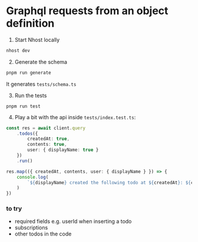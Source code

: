 # Graphql requests from an object definition

1. Start Nhost locally

```sh
nhost dev
```

2. Generate the schema

```sh
pnpm run generate
```

It generates `tests/schema.ts`

3. Run the tests

```
pnpm run test
```

4. Play a bit with the api inside `tests/index.test.ts`:

```ts
const res = await client.query
    .todos({
        createdAt: true,
        contents: true,
        user: { displayName: true }
    })
    .run()

res.map(({ createdAt, contents, user: { displayName } }) => {
    console.log(
        `${displayName} created the following todo at ${createdAt}: ${contents}`
    )
})
```

### to try

-   required fields e.g. userId when inserting a todo
-   subscriptions
-   other todos in the code
